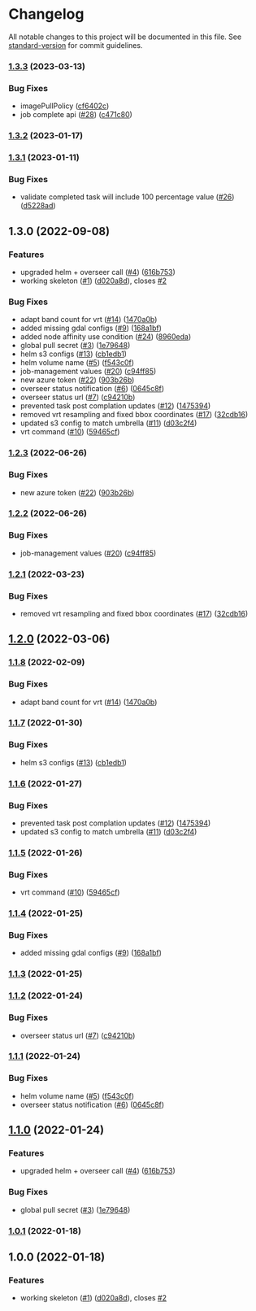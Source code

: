 # Changelog

All notable changes to this project will be documented in this file. See [standard-version](https://github.com/conventional-changelog/standard-version) for commit guidelines.

### [1.3.3](https://github.com/MapColonies/tiles-splitter/compare/v1.3.2...v1.3.3) (2023-03-13)


### Bug Fixes

* imagePullPolicy ([cf6402c](https://github.com/MapColonies/tiles-splitter/commit/cf6402cbf8ae7bbd7558b4027c56d85d02917a72))
* job complete api ([#28](https://github.com/MapColonies/tiles-splitter/issues/28)) ([c471c80](https://github.com/MapColonies/tiles-splitter/commit/c471c8020a2baa09a173b924f7ddbe63813cad40))

### [1.3.2](https://github.com/MapColonies/tiles-splitter/compare/v1.3.1...v1.3.2) (2023-01-17)

### [1.3.1](https://github.com/MapColonies/tiles-splitter/compare/v1.3.0...v1.3.1) (2023-01-11)


### Bug Fixes

* validate completed task will include 100 percentage value ([#26](https://github.com/MapColonies/tiles-splitter/issues/26)) ([d5228ad](https://github.com/MapColonies/tiles-splitter/commit/d5228ad72c0795e05ee62ab5fdd44c2a6d62dee6))

## 1.3.0 (2022-09-08)


### Features

* upgraded helm + overseer call ([#4](https://github.com/MapColonies/tiles-splitter/issues/4)) ([616b753](https://github.com/MapColonies/tiles-splitter/commit/616b753283981fb738ed75d7777c9e760bde9d99))
* working skeleton ([#1](https://github.com/MapColonies/tiles-splitter/issues/1)) ([d020a8d](https://github.com/MapColonies/tiles-splitter/commit/d020a8d342637a3a4a557cc72dc8935a9bdd4f93)), closes [#2](https://github.com/MapColonies/tiles-splitter/issues/2)


### Bug Fixes

* adapt band count for vrt ([#14](https://github.com/MapColonies/tiles-splitter/issues/14)) ([1470a0b](https://github.com/MapColonies/tiles-splitter/commit/1470a0b18779f4c955a0f15cc5e1a1c89a75d416))
* added missing gdal configs ([#9](https://github.com/MapColonies/tiles-splitter/issues/9)) ([168a1bf](https://github.com/MapColonies/tiles-splitter/commit/168a1bf4da23be3bc277ab0f7f1d28306d9d69a0))
* added node affinity use condition ([#24](https://github.com/MapColonies/tiles-splitter/issues/24)) ([8960eda](https://github.com/MapColonies/tiles-splitter/commit/8960eda91a30f7c37610670911b7f46b2e97fedf))
* global pull secret ([#3](https://github.com/MapColonies/tiles-splitter/issues/3)) ([1e79648](https://github.com/MapColonies/tiles-splitter/commit/1e79648a0b4a8a64d76d2747faf53737a16b279b))
* helm s3 configs ([#13](https://github.com/MapColonies/tiles-splitter/issues/13)) ([cb1edb1](https://github.com/MapColonies/tiles-splitter/commit/cb1edb11e0357900a662e92592520ec6eccec1a0))
* helm volume name ([#5](https://github.com/MapColonies/tiles-splitter/issues/5)) ([f543c0f](https://github.com/MapColonies/tiles-splitter/commit/f543c0fd3f85d2b9c7231281fed7d7517a0c6fc5))
* job-management values ([#20](https://github.com/MapColonies/tiles-splitter/issues/20)) ([c94ff85](https://github.com/MapColonies/tiles-splitter/commit/c94ff855ae718a8a5602acaa35c543f6776831ec))
* new azure token ([#22](https://github.com/MapColonies/tiles-splitter/issues/22)) ([903b26b](https://github.com/MapColonies/tiles-splitter/commit/903b26b7d65ed19fd12993c3e5cd7057ab6facc5))
* overseer status notification ([#6](https://github.com/MapColonies/tiles-splitter/issues/6)) ([0645c8f](https://github.com/MapColonies/tiles-splitter/commit/0645c8fa7d17cfa3d8642863dcf2ea5f73c9ec6e))
* overseer status url ([#7](https://github.com/MapColonies/tiles-splitter/issues/7)) ([c94210b](https://github.com/MapColonies/tiles-splitter/commit/c94210bc5c649cee5c25bc53ecb8b4e347d3add2))
* prevented task post complation updates ([#12](https://github.com/MapColonies/tiles-splitter/issues/12)) ([1475394](https://github.com/MapColonies/tiles-splitter/commit/147539491331d21609cbf1ad1bf27503a2abbf3b))
* removed vrt resampling and fixed bbox coordinates ([#17](https://github.com/MapColonies/tiles-splitter/issues/17)) ([32cdb16](https://github.com/MapColonies/tiles-splitter/commit/32cdb16d3ac420290dbe76bda2d3bc168e1b42e7))
* updated s3 config to match  umbrella ([#11](https://github.com/MapColonies/tiles-splitter/issues/11)) ([d03c2f4](https://github.com/MapColonies/tiles-splitter/commit/d03c2f4cd140acd1a0422c085c6354bcf89e3fb0))
* vrt command ([#10](https://github.com/MapColonies/tiles-splitter/issues/10)) ([59465cf](https://github.com/MapColonies/tiles-splitter/commit/59465cf96828246197f08fe7358451e72048ae0a))

### [1.2.3](https://github.com/MapColonies/tiles-splitter/compare/v1.2.2...v1.2.3) (2022-06-26)


### Bug Fixes

* new azure token ([#22](https://github.com/MapColonies/tiles-splitter/issues/22)) ([903b26b](https://github.com/MapColonies/tiles-splitter/commit/903b26b7d65ed19fd12993c3e5cd7057ab6facc5))

### [1.2.2](https://github.com/MapColonies/tiles-splitter/compare/v1.2.1...v1.2.2) (2022-06-26)


### Bug Fixes

* job-management values ([#20](https://github.com/MapColonies/tiles-splitter/issues/20)) ([c94ff85](https://github.com/MapColonies/tiles-splitter/commit/c94ff855ae718a8a5602acaa35c543f6776831ec))

### [1.2.1](https://github.com/MapColonies/tiles-splitter/compare/v1.2.0...v1.2.1) (2022-03-23)


### Bug Fixes

* removed vrt resampling and fixed bbox coordinates ([#17](https://github.com/MapColonies/tiles-splitter/issues/17)) ([32cdb16](https://github.com/MapColonies/tiles-splitter/commit/32cdb16d3ac420290dbe76bda2d3bc168e1b42e7))

## [1.2.0](https://github.com/MapColonies/tiles-splitter/compare/v1.1.8...v1.2.0) (2022-03-06)

### [1.1.8](https://github.com/MapColonies/tiles-splitter/compare/v1.1.7...v1.1.8) (2022-02-09)


### Bug Fixes

* adapt band count for vrt ([#14](https://github.com/MapColonies/tiles-splitter/issues/14)) ([1470a0b](https://github.com/MapColonies/tiles-splitter/commit/1470a0b18779f4c955a0f15cc5e1a1c89a75d416))

### [1.1.7](https://github.com/MapColonies/tiles-splitter/compare/v1.1.6...v1.1.7) (2022-01-30)


### Bug Fixes

* helm s3 configs ([#13](https://github.com/MapColonies/tiles-splitter/issues/13)) ([cb1edb1](https://github.com/MapColonies/tiles-splitter/commit/cb1edb11e0357900a662e92592520ec6eccec1a0))

### [1.1.6](https://github.com/MapColonies/tiles-splitter/compare/v1.1.5...v1.1.6) (2022-01-27)


### Bug Fixes

* prevented task post complation updates ([#12](https://github.com/MapColonies/tiles-splitter/issues/12)) ([1475394](https://github.com/MapColonies/tiles-splitter/commit/147539491331d21609cbf1ad1bf27503a2abbf3b))
* updated s3 config to match  umbrella ([#11](https://github.com/MapColonies/tiles-splitter/issues/11)) ([d03c2f4](https://github.com/MapColonies/tiles-splitter/commit/d03c2f4cd140acd1a0422c085c6354bcf89e3fb0))

### [1.1.5](https://github.com/MapColonies/tiles-splitter/compare/v1.1.4...v1.1.5) (2022-01-26)


### Bug Fixes

* vrt command ([#10](https://github.com/MapColonies/tiles-splitter/issues/10)) ([59465cf](https://github.com/MapColonies/tiles-splitter/commit/59465cf96828246197f08fe7358451e72048ae0a))

### [1.1.4](https://github.com/MapColonies/tiles-splitter/compare/v1.1.3...v1.1.4) (2022-01-25)


### Bug Fixes

* added missing gdal configs ([#9](https://github.com/MapColonies/tiles-splitter/issues/9)) ([168a1bf](https://github.com/MapColonies/tiles-splitter/commit/168a1bf4da23be3bc277ab0f7f1d28306d9d69a0))

### [1.1.3](https://github.com/MapColonies/tiles-splitter/compare/v1.1.2...v1.1.3) (2022-01-25)

### [1.1.2](https://github.com/MapColonies/tiles-splitter/compare/v1.1.1...v1.1.2) (2022-01-24)


### Bug Fixes

* overseer status url ([#7](https://github.com/MapColonies/tiles-splitter/issues/7)) ([c94210b](https://github.com/MapColonies/tiles-splitter/commit/c94210bc5c649cee5c25bc53ecb8b4e347d3add2))

### [1.1.1](https://github.com/MapColonies/tiles-splitter/compare/v1.1.0...v1.1.1) (2022-01-24)


### Bug Fixes

* helm volume name ([#5](https://github.com/MapColonies/tiles-splitter/issues/5)) ([f543c0f](https://github.com/MapColonies/tiles-splitter/commit/f543c0fd3f85d2b9c7231281fed7d7517a0c6fc5))
* overseer status notification ([#6](https://github.com/MapColonies/tiles-splitter/issues/6)) ([0645c8f](https://github.com/MapColonies/tiles-splitter/commit/0645c8fa7d17cfa3d8642863dcf2ea5f73c9ec6e))

## [1.1.0](https://github.com/MapColonies/tiles-splitter/compare/v1.0.1...v1.1.0) (2022-01-24)


### Features

* upgraded helm + overseer call ([#4](https://github.com/MapColonies/tiles-splitter/issues/4)) ([616b753](https://github.com/MapColonies/tiles-splitter/commit/616b753283981fb738ed75d7777c9e760bde9d99))


### Bug Fixes

* global pull secret ([#3](https://github.com/MapColonies/tiles-splitter/issues/3)) ([1e79648](https://github.com/MapColonies/tiles-splitter/commit/1e79648a0b4a8a64d76d2747faf53737a16b279b))

### [1.0.1](https://github.com/MapColonies/tiles-splitter/compare/v1.0.0...v1.0.1) (2022-01-18)

## 1.0.0 (2022-01-18)


### Features

* working skeleton ([#1](https://github.com/MapColonies/tiles-splitter/issues/1)) ([d020a8d](https://github.com/MapColonies/tiles-splitter/commit/d020a8d342637a3a4a557cc72dc8935a9bdd4f93)), closes [#2](https://github.com/MapColonies/tiles-splitter/issues/2)
